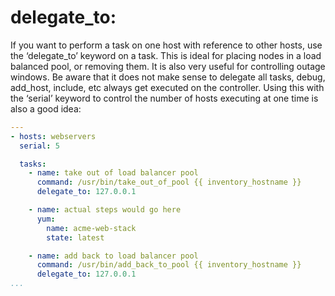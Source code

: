 # delegate_to:

If you want to perform a task on one host with reference to other hosts, use the ‘delegate_to’ keyword on a task. This is ideal for placing nodes in a load balanced pool, or removing them. It is also very useful for controlling outage windows. Be aware that it does not make sense to delegate all tasks, debug, add_host, include, etc always get executed on the controller. Using this with the ‘serial’ keyword to control the number of hosts executing at one time is also a good idea:

```yaml
---
- hosts: webservers
  serial: 5

  tasks:
    - name: take out of load balancer pool
      command: /usr/bin/take_out_of_pool {{ inventory_hostname }}
      delegate_to: 127.0.0.1

    - name: actual steps would go here
      yum:
        name: acme-web-stack
        state: latest

    - name: add back to load balancer pool
      command: /usr/bin/add_back_to_pool {{ inventory_hostname }}
      delegate_to: 127.0.0.1
...
```
